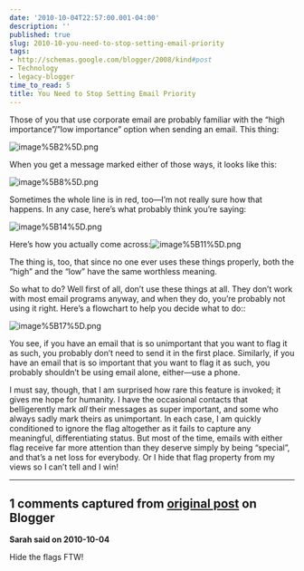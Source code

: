 ```yaml
---
date: '2010-10-04T22:57:00.001-04:00'
description: ''
published: true
slug: 2010-10-you-need-to-stop-setting-email-priority
tags:
- http://schemas.google.com/blogger/2008/kind#post
- Technology
- legacy-blogger
time_to_read: 5
title: You Need to Stop Setting Email Priority
---
```



Those of you that use corporate email are probably familiar with the “high importance”/”low importance” option when sending an email. This thing:

![image%5B2%5D.png](image%5B2%5D.png)

When you get a message marked either of those ways, it looks like this:

![image%5B8%5D.png](image%5B8%5D.png)  

Sometimes the whole line is in red, too—I’m not really sure how that happens. In any case, here’s what probably think you’re saying:

![image%5B14%5D.png](image%5B14%5D.png)

Here’s how you actually come across:![image%5B11%5D.png](image%5B11%5D.png)  

The thing is, too, that since no one ever uses these things properly, both the “high” and the “low” have the same worthless meaning. 

So what to do? Well first of all, don’t use these things at all. They don’t work with most email programs anyway, and when they do, you’re probably not using it right. Here’s a flowchart to help you decide what to do::

![image%5B17%5D.png](image%5B17%5D.png)

You see, if you have an email that is so unimportant that you want to flag it as such, you probably don’t need to send it in the first place. Similarly, if you have an email that is so important that you want to flag it as such, you probably shouldn’t be using email alone, either—use a phone.

I must say, though, that I am surprised how rare this feature is invoked; it gives me hope for humanity. I have the occasional contacts that belligerently mark *all* their messages as super important, and some who always sadly mark theirs as unimportant. In each case, I am quickly conditioned to ignore the flag altogether as it fails to capture any meaningful, differentiating status. But most of the time, emails with either flag receive far more attention than they deserve simply by being “special”, and that’s a net loss for everybody. Or I hide that flag property from my views so I can’t tell and I win!

---

## 1 comments captured from [original post](https://blog.wassupy.com/2010/10/you-need-to-stop-setting-email-priority.html) on Blogger

**Sarah said on 2010-10-04**

Hide the flags FTW!

